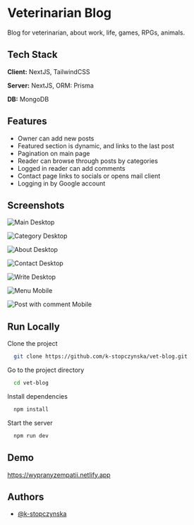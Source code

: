 # Veterinarian Blog

Blog for veterinarian, about work, life, games, RPGs, animals.

## Tech Stack

**Client:** NextJS, TailwindCSS

**Server:** NextJS, ORM: Prisma

**DB:** MongoDB

## Features

-   Owner can add new posts
-   Featured section is dynamic, and links to the last post
-   Pagination on main page
-   Reader can browse through posts by categories
-   Logged in reader can add comments
-   Contact page links to socials or opens mail client
-   Logging in by Google account

## Screenshots

![Main Desktop](https://lh3.googleusercontent.com/pw/ADCreHdlgY-PxN2JigKMjA1C9UaCmCGkFwqLOm3hb_irr8vb1urQnAsQyIbyqqSAxWPvC5EhBIKqKxqRSZqselNEvY-QKVVe1ZN_aJO6A-Fun68UxBi6sIU=w2400)

![Category Desktop](https://lh3.googleusercontent.com/pw/ADCreHc2Ekx1F1zLxxOR-jGfn27MGko3U8GrDaYNnb8gDpt7GUZGYOIJ7iTTCqYYQ3pMFu-y8LnCsqDIkhhWPQPBhNmUOPfTNRgkEghPULftKW8_qXPu8sU=w2400)

![About Desktop](https://lh3.googleusercontent.com/pw/ADCreHfHMGTVVOiVT621o3YAZqUpB5S7MLrvRhWBPXlD1D3kdIJeNg_YKMxbW_sE45wMYkAQzhiZokfonPqG-dDPpf3AOC5pRtgtrV5YufxhjJbGQZOSfs0=w2400)

![Contact Desktop](https://lh3.googleusercontent.com/pw/ADCreHe7zibYNNg4qSUmWN8w8ba2hcePn5BAJ_zoJhl6QcNfdoEloLckFQH0NxDEFjBmxMfo3BEGpsyKW3IpNnC0DTUW4ROTjZbuCIFdFpkrHS5Rn__Bp7A=w2400)

![Write Desktop](https://lh3.googleusercontent.com/pw/ADCreHc_Hw2Uv4XqK81kL_Fhmi9PWGpChRYJAFSysTDW0RhmQdFd7zyiORHGg8NAyj56YPnICbhkGhFp7EAodbA3fdCReWghfOZSFbRFDxehCFVR44IoCvg=w2400)

![Menu Mobile](https://lh3.googleusercontent.com/pw/ADCreHdNDzhJwmuv3eQ3Omqkk6b6tFP9ORG7ykj1XdzaCJs5u63madbLzoTlkVEhRV9e5lwPLAlqEFFtk6u3MR4zDz20WWcMPzNAiyyOCss9VHuS3OVS1UM=w2400)

![Post with comment Mobile](https://lh3.googleusercontent.com/pw/ADCreHcWTomCNLwA92Fv7hjLSF9Kn85WfdOfmGLmJkMEqWiOuavdTRVmyjLgenMajTsTdQJ8SZ0QAs5b8TpL6QckYgq-BI6Uy7fI8zA2bJsIS5VLdZpyeRA=w2400)

## Run Locally

Clone the project

```bash
  git clone https://github.com/k-stopczynska/vet-blog.git
```

Go to the project directory

```bash
  cd vet-blog
```

Install dependencies

```bash
  npm install
```

Start the server

```bash
  npm run dev
```

## Demo

https://wypranyzempatii.netlify.app

## Authors

-   [@k-stopczynska](https://www.github.com/k-stopczynska)
